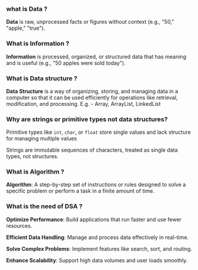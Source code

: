 ### what is Data ?
**Data** is raw, unprocessed facts or figures without context (e.g., "50," "apple," "true").
### What is Information ?
**Information** is processed, organized, or structured data that has meaning and is useful (e.g., "50 apples were sold today").
### What is Data structure ?
**Data Structure** is a way of organizing, storing, and managing data in a computer so that it can be used efficiently for operations like retrieval, modification, and processing.
E.g. - Array, ArrayList, LinkedList
### Why are strings or primitive types not data structures?
Primitive types like `int`, `char`, or `float` store single values and lack structure for managing multiple values

Strings are immutable sequences of characters, treated as single data types, not structures.
### What is Algorithm ?
**Algorithm**: A step-by-step set of instructions or rules designed to solve a specific problem or perform a task in a finite amount of time.

### What is the need of DSA ?
**Optimize Performance**: Build applications that run faster and use fewer resources.

**Efficient Data Handling**: Manage and process data effectively in real-time.

 **Solve Complex Problems**: Implement features like search, sort, and routing. 
 
 **Enhance Scalability**: Support high data volumes and user loads smoothly.